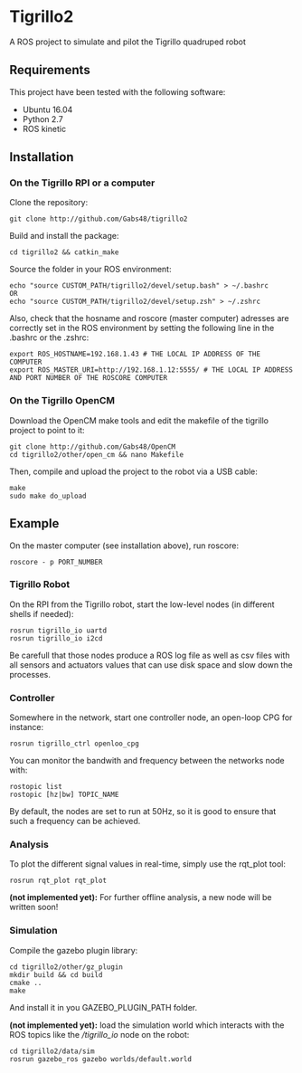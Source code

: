 # Tigrillo2

A ROS project to simulate and pilot the Tigrillo quadruped robot


## Requirements

This project have been tested with the following software:

 - Ubuntu 16.04
 - Python 2.7
 - ROS kinetic

## Installation

### On the Tigrillo RPI or a computer

Clone the repository:
```
git clone http://github.com/Gabs48/tigrillo2
```

Build and install the package:
```
cd tigrillo2 && catkin_make
```

Source the folder in your ROS environment:
```
echo "source CUSTOM_PATH/tigrillo2/devel/setup.bash" > ~/.bashrc
OR
echo "source CUSTOM_PATH/tigrillo2/devel/setup.zsh" > ~/.zshrc
```
Also, check that the hosname and roscore (master computer) adresses are correctly set in the ROS environment by setting the following line in the .bashrc or the .zshrc:
```
export ROS_HOSTNAME=192.168.1.43 # THE LOCAL IP ADDRESS OF THE COMPUTER
export ROS_MASTER_URI=http://192.168.1.12:5555/ # THE LOCAL IP ADDRESS AND PORT NUMBER OF THE ROSCORE COMPUTER
```

### On the Tigrillo OpenCM
Download the OpenCM make tools and edit the makefile of the tigrillo project to point to it:
```
git clone http://github.com/Gabs48/OpenCM
cd tigrillo2/other/open_cm && nano Makefile
```
Then, compile and upload the project to the robot via a USB cable:
```
make
sudo make do_upload
```

## Example

On the master computer (see installation above), run roscore:
```
roscore - p PORT_NUMBER
```

### Tigrillo Robot

On the RPI from the Tigrillo robot, start the low-level nodes (in different shells if needed):
```
rosrun tigrillo_io uartd
rosrun tigrillo_io i2cd
```
Be carefull that those nodes produce a ROS log file as well as csv files with all sensors and actuators values that can use disk space and slow down the processes.

### Controller
Somewhere in the network, start one controller node, an open-loop CPG for instance:
```
rosrun tigrillo_ctrl openloo_cpg
```

You can monitor the bandwith and frequency between the networks node with:
```
rostopic list
rostopic [hz|bw] TOPIC_NAME
```
By default, the nodes are set to run at 50Hz, so it is good to ensure that such a frequency can be achieved.

### Analysis
To plot the different signal values in real-time, simply use the rqt_plot tool:
```
rosrun rqt_plot rqt_plot
```
**(not implemented yet):** For further offline analysis, a new node will be written soon!

### Simulation
Compile the gazebo plugin library:
```
cd tigrillo2/other/gz_plugin
mkdir build && cd build
cmake ..
make
```
And install it in you GAZEBO_PLUGIN_PATH folder.

**(not implemented yet):** load the simulation world which interacts with the ROS topics like the */tigrillo_io* node on the robot:
```
cd tigrillo2/data/sim
rosrun gazebo_ros gazebo worlds/default.world
```

